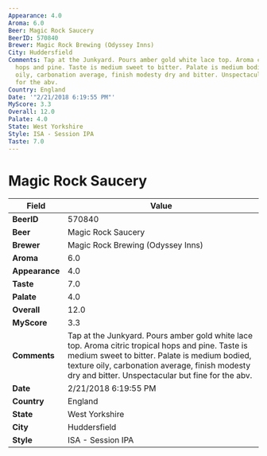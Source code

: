 ```yaml
---
Appearance: 4.0
Aroma: 6.0
Beer: Magic Rock Saucery
BeerID: 570840
Brewer: Magic Rock Brewing (Odyssey Inns)
City: Huddersfield
Comments: Tap at the Junkyard. Pours amber gold white lace top. Aroma citric tropical
  hops and pine. Taste is medium sweet to bitter. Palate is medium bodied, texture
  oily, carbonation average, finish modesty dry and bitter. Unspectacular but fine
  for the abv.
Country: England
Date: '"2/21/2018 6:19:55 PM"'
MyScore: 3.3
Overall: 12.0
Palate: 4.0
State: West Yorkshire
Style: ISA - Session IPA
Taste: 7.0
---
```


# Magic Rock Saucery

| Field         | Value |
|---------------|-------|
| **BeerID** | 570840 |
| **Beer** | Magic Rock Saucery |
| **Brewer** | Magic Rock Brewing (Odyssey Inns) |
| **Aroma** | 6.0 |
| **Appearance** | 4.0 |
| **Taste** | 7.0 |
| **Palate** | 4.0 |
| **Overall** | 12.0 |
| **MyScore** | 3.3 |
| **Comments** | Tap at the Junkyard. Pours amber gold white lace top. Aroma citric tropical hops and pine. Taste is medium sweet to bitter. Palate is medium bodied, texture oily, carbonation average, finish modesty dry and bitter. Unspectacular but fine for the abv. |
| **Date** | 2/21/2018 6:19:55 PM |
| **Country** | England |
| **State** | West Yorkshire |
| **City** | Huddersfield |
| **Style** | ISA - Session IPA |
